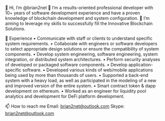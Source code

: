 👋 Hi, I’m @brian2net
👀 I’m a results-oriented professional developer with 10+ years of software development experience and have a proven knowledge of blockchain development and system configuration.
💞️ I’m aiming to leverage my skills to successfully fill the Innovative Blockchain Solutions.

🌱 Experience
•	Communicate with staff or clients to understand specific system requirements.
•	Collaborate with engineers or software developers to select appropriate design solutions or ensure the compatibility of system components.
•	Develop system engineering, software engineering, system integration, or distributed system architectures.
•	Perform security analyses of developed or packaged software components.
•	Develop application-specific software.
•	Developed various kinds of web/mobile applications being used by more than thousands of users.
•	Supported a back-end system with a heavy load, as well as participated in the modeling of a new and improved version of the entire system.
•	Smart contract token & dapp development on ethereum.
•	Worked as an engineer for liquidity pool analytics and development for DeFi platform development.

📫 How to reach me
Email: brian2net@outlook.com
Skype: brian2net@outlook.com
